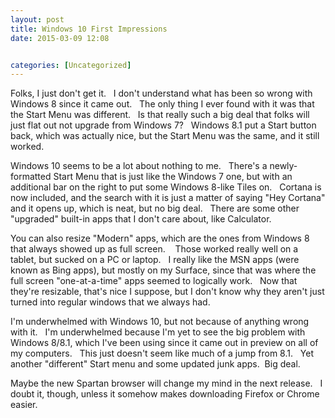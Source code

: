 ```yaml
---
layout: post
title: Windows 10 First Impressions
date: 2015-03-09 12:08


categories: [Uncategorized]
---
```

Folks, I just don't get it.   I don't understand what has been so wrong with Windows 8 since it came out.   The only thing I ever found with it was that the Start Menu was different.   Is that really such a big deal that folks will just flat out not upgrade from Windows 7?   Windows 8.1 put a Start button back, which was actually nice, but the Start Menu was the same, and it still worked.

Windows 10 seems to be a lot about nothing to me.   There's a newly-formatted Start Menu that is just like the Windows 7 one, but with an additional bar on the right to put some Windows 8-like Tiles on.   Cortana is now included, and the search with it is just a matter of saying "Hey Cortana" and it opens up, which is neat, but no big deal.   There are some other "upgraded" built-in apps that I don't care about, like Calculator.

You can also resize "Modern" apps, which are the ones from Windows 8 that always showed up as full screen.    Those worked really well on a tablet, but sucked on a PC or laptop.   I really like the MSN apps (were known as Bing apps), but mostly on my Surface, since that was where the full screen "one-at-a-time" apps seemed to logically work.   Now that they're resizable, that's nice I suppose, but I don't know why they aren't just turned into regular windows that we always had.

I'm underwhelmed with Windows 10, but not because of anything wrong with it.   I'm underwhelmed because I'm yet to see the big problem with Windows 8/8.1, which I've been using since it came out in preview on all of my computers.   This just doesn't seem like much of a jump from 8.1.   Yet another "different" Start menu and some updated junk apps.  Big deal.

Maybe the new Spartan browser will change my mind in the next release.   I doubt it, though, unless it somehow makes downloading Firefox or Chrome easier.
